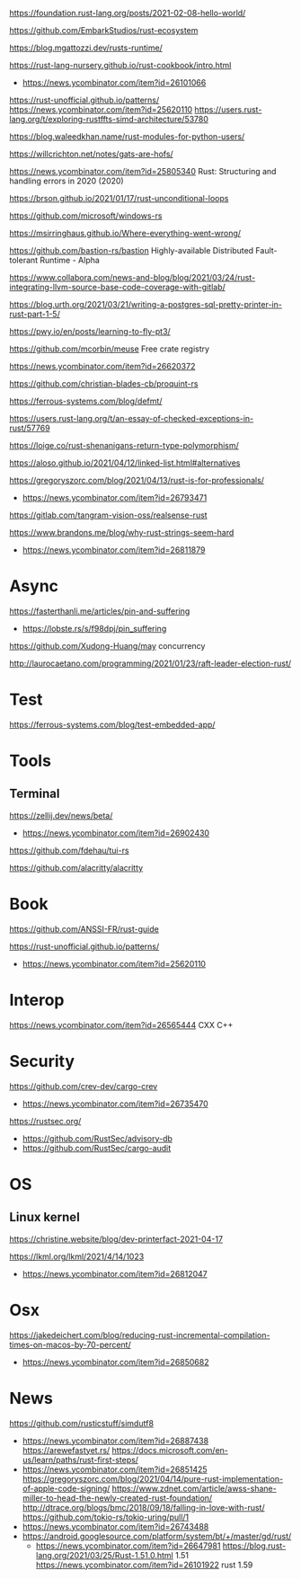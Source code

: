 https://foundation.rust-lang.org/posts/2021-02-08-hello-world/

https://github.com/EmbarkStudios/rust-ecosystem

https://blog.mgattozzi.dev/rusts-runtime/

https://rust-lang-nursery.github.io/rust-cookbook/intro.html
  * https://news.ycombinator.com/item?id=26101066

https://rust-unofficial.github.io/patterns/
https://news.ycombinator.com/item?id=25620110
https://users.rust-lang.org/t/exploring-rustffts-simd-architecture/53780

https://blog.waleedkhan.name/rust-modules-for-python-users/

https://willcrichton.net/notes/gats-are-hofs/

https://news.ycombinator.com/item?id=25805340 	Rust: Structuring and handling errors in 2020 (2020) 

https://brson.github.io/2021/01/17/rust-unconditional-loops

https://github.com/microsoft/windows-rs

https://msirringhaus.github.io/Where-everything-went-wrong/

https://github.com/bastion-rs/bastion Highly-available Distributed Fault-tolerant Runtime - Alpha

https://www.collabora.com/news-and-blog/blog/2021/03/24/rust-integrating-llvm-source-base-code-coverage-with-gitlab/

https://blog.urth.org/2021/03/21/writing-a-postgres-sql-pretty-printer-in-rust-part-1-5/

https://pwy.io/en/posts/learning-to-fly-pt3/

https://github.com/mcorbin/meuse Free crate registry

https://news.ycombinator.com/item?id=26620372

https://github.com/christian-blades-cb/proquint-rs

https://ferrous-systems.com/blog/defmt/

https://users.rust-lang.org/t/an-essay-of-checked-exceptions-in-rust/57769

https://loige.co/rust-shenanigans-return-type-polymorphism/

https://aloso.github.io/2021/04/12/linked-list.html#alternatives

https://gregoryszorc.com/blog/2021/04/13/rust-is-for-professionals/
* https://news.ycombinator.com/item?id=26793471

https://gitlab.com/tangram-vision-oss/realsense-rust

https://www.brandons.me/blog/why-rust-strings-seem-hard
* https://news.ycombinator.com/item?id=26811879

# Async
https://fasterthanli.me/articles/pin-and-suffering
* https://lobste.rs/s/f98dpj/pin_suffering

https://github.com/Xudong-Huang/may concurrency

http://laurocaetano.com/programming/2021/01/23/raft-leader-election-rust/

# Test

https://ferrous-systems.com/blog/test-embedded-app/

# Tools
## Terminal
https://zellij.dev/news/beta/
* https://news.ycombinator.com/item?id=26902430

https://github.com/fdehau/tui-rs

https://github.com/alacritty/alacritty

# Book
https://github.com/ANSSI-FR/rust-guide

https://rust-unofficial.github.io/patterns/
* https://news.ycombinator.com/item?id=25620110

# Interop
https://news.ycombinator.com/item?id=26565444 CXX C++

# Security

https://github.com/crev-dev/cargo-crev
* https://news.ycombinator.com/item?id=26735470

https://rustsec.org/
* https://github.com/RustSec/advisory-db
* https://github.com/RustSec/cargo-audit

# OS

## Linux kernel

https://christine.website/blog/dev-printerfact-2021-04-17

https://lkml.org/lkml/2021/4/14/1023
* https://news.ycombinator.com/item?id=26812047

# Osx
https://jakedeichert.com/blog/reducing-rust-incremental-compilation-times-on-macos-by-70-percent/
* https://news.ycombinator.com/item?id=26850682

# News
https://github.com/rusticstuff/simdutf8
* https://news.ycombinator.com/item?id=26887438
https://arewefastyet.rs/
https://docs.microsoft.com/en-us/learn/paths/rust-first-steps/
* https://news.ycombinator.com/item?id=26851425
https://gregoryszorc.com/blog/2021/04/14/pure-rust-implementation-of-apple-code-signing/
https://www.zdnet.com/article/awss-shane-miller-to-head-the-newly-created-rust-foundation/
http://dtrace.org/blogs/bmc/2018/09/18/falling-in-love-with-rust/
https://github.com/tokio-rs/tokio-uring/pull/1
* https://news.ycombinator.com/item?id=26743488
* https://android.googlesource.com/platform/system/bt/+/master/gd/rust/
  *  https://news.ycombinator.com/item?id=26647981
https://blog.rust-lang.org/2021/03/25/Rust-1.51.0.html 1.51
https://news.ycombinator.com/item?id=26101922 rust 1.59
